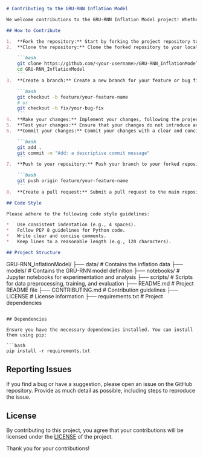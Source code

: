 ```markdown
# Contributing to the GRU-RNN Inflation Model

We welcome contributions to the GRU-RNN Inflation Model project! Whether you're fixing a bug, adding a new feature, or improving the documentation, your help is greatly appreciated.

## How to Contribute

1.  **Fork the repository:** Start by forking the project repository to your own GitHub account.
2.  **Clone the repository:** Clone the forked repository to your local machine.

    ```bash
    git clone https://github.com/<your-username>/GRU-RNN_InflationModel.git
    cd GRU-RNN_InflationModel
    ```
3.  **Create a branch:** Create a new branch for your feature or bug fix.

    ```bash
    git checkout -b feature/your-feature-name
    # or
    git checkout -b fix/your-bug-fix
    ```
4.  **Make your changes:** Implement your changes, following the project's coding conventions and style guidelines.
5.  **Test your changes:** Ensure that your changes do not introduce any new issues and that all existing tests pass. Add new tests if necessary.
6.  **Commit your changes:** Commit your changes with a clear and concise commit message.

    ```bash
    git add .
    git commit -m "Add: a descriptive commit message"
    ```
7.  **Push to your repository:** Push your branch to your forked repository.

    ```bash
    git push origin feature/your-feature-name
    ```
8.  **Create a pull request:** Submit a pull request to the main repository, explaining your changes and their purpose.

## Code Style

Please adhere to the following code style guidelines:

*   Use consistent indentation (e.g., 4 spaces).
*   Follow PEP 8 guidelines for Python code.
*   Write clear and concise comments.
*   Keep lines to a reasonable length (e.g., 120 characters).

## Project Structure

```
GRU-RNN_InflationModel/
├── data/                  # Contains the inflation data
├── models/                # Contains the GRU-RNN model definition
├── notebooks/             # Jupyter notebooks for experimentation and analysis
├── scripts/               # Scripts for data preprocessing, training, and evaluation
├── README.md              # Project README file
├── CONTRIBUTING.md        # Contribution guidelines
├── LICENSE                # License information
├── requirements.txt      # Project dependencies
```

## Dependencies

Ensure you have the necessary dependencies installed. You can install them using pip:

```bash
pip install -r requirements.txt
```

## Reporting Issues

If you find a bug or have a suggestion, please open an issue on the GitHub repository. Provide as much detail as possible, including steps to reproduce the issue.

## License

By contributing to this project, you agree that your contributions will be licensed under the [LICENSE](LICENSE) of the project.

Thank you for your contributions!
```